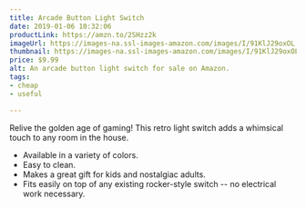 ```yaml
---
title: Arcade Button Light Switch
date: 2019-01-06 10:32:06
productLink: https://amzn.to/2SHzz2k
imageUrl: https://images-na.ssl-images-amazon.com/images/I/91KlJ29oxOL._SX679_.jpg
thumbnail: https://images-na.ssl-images-amazon.com/images/I/91KlJ29oxOL._SR600,315_.jpg
price: $9.99
alt: An arcade button light switch for sale on Amazon.
tags:
- cheap
- useful

---
```


Relive the golden age of gaming! This retro light switch adds a whimsical touch to any room in the house.

* Available in a variety of colors.
* Easy to clean.
* Makes a great gift for kids and nostalgiac adults.
* Fits easily on top of any existing rocker-style switch -- no electrical work necessary.